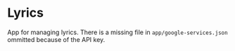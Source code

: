 # Lyrics
App for managing lyrics.
There is a missing file in `app/google-services.json` ommitted because of the API key.
